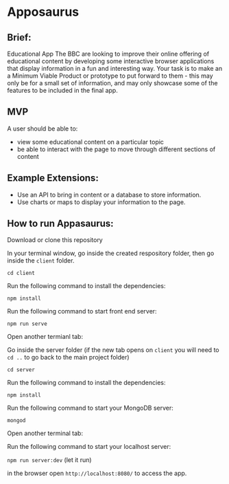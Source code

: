 # Apposaurus

## Brief:

Educational App
The BBC are looking to improve their online offering of educational content by developing some interactive browser applications that display information in a fun and interesting way. Your task is to make an a Minimum Viable Product or prototype to put forward to them - this may only be for a small set of information, and may only showcase some of the features to be included in the final app.

## MVP
A user should be able to:

- view some educational content on a particular topic
- be able to interact with the page to move through different sections of content

## Example Extensions:

- Use an API to bring in content or a database to store information.
- Use charts or maps to display your information to the page.

## How to run Appasaurus:

Download or clone this repository

In your terminal window, go inside the created respository folder, then go inside the `client` folder.

`cd client`

Run the following command to install the dependencies:

`npm install`

Run the following command to start front end server:

`npm run serve` 

Open another termianl tab:

Go inside the server folder (if the new tab opens on `client` you will need to `cd ..` to go back to the main project folder)

`cd server`

Run the following command to install the dependencies:

`npm install`

Run the following command to start your MongoDB server:

`mongod`

Open another terminal tab:

Run the following command to start your localhost server:

`npm run server:dev`  (let it run)

in the browser open `http://localhost:8080/` to access the app.
